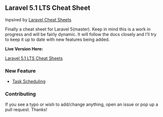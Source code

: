 ## Laravel 5.1 LTS Cheat Sheet

Inpsired by [Laravel Cheat Sheets](https://github.com/jesseobrien/laravel-cheatsheet)

Finally a cheat sheet for Laravel 5(master). Keep in mind this is a work in progress and will be fairly dynamic. It will follow the docs closely and I'll try to keep it up to date with new features being added.

**Live Version Here:**

[Laravel 5.1 LTS Cheat Sheets](http://www.linxiang.info/l5-cs/)

### New Feature
* [Task Scheduling](http://laravel.com/docs/master/scheduling)

### Contributing

If you see a typo or wish to add/change anything, open an issue or pop up a pull request. Thanks!
